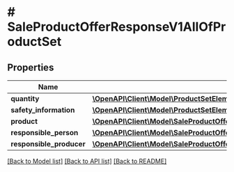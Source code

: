 # # SaleProductOfferResponseV1AllOfProductSet

## Properties

Name | Type | Description | Notes
------------ | ------------- | ------------- | -------------
**quantity** | [**\OpenAPI\Client\Model\ProductSetElementQuantityQuantity**](ProductSetElementQuantityQuantity.md) |  | [optional]
**safety_information** | [**\OpenAPI\Client\Model\ProductSetElementSafetyInformation**](ProductSetElementSafetyInformation.md) |  | [optional]
**product** | [**\OpenAPI\Client\Model\SaleProductOfferResponseV1AllOfProductSetAllOfProduct**](SaleProductOfferResponseV1AllOfProductSetAllOfProduct.md) |  | [optional]
**responsible_person** | [**\OpenAPI\Client\Model\SaleProductOfferResponseV1AllOfProductSetAllOfResponsiblePerson**](SaleProductOfferResponseV1AllOfProductSetAllOfResponsiblePerson.md) |  | [optional]
**responsible_producer** | [**\OpenAPI\Client\Model\SaleProductOfferResponseV1AllOfProductSetAllOfResponsibleProducer**](SaleProductOfferResponseV1AllOfProductSetAllOfResponsibleProducer.md) |  | [optional]

[[Back to Model list]](../../README.md#models) [[Back to API list]](../../README.md#endpoints) [[Back to README]](../../README.md)
